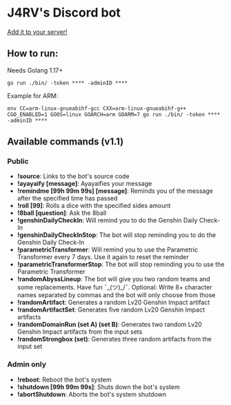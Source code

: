 # J4RV's Discord bot

[Add it to your server!](https://discord.com/api/oauth2/authorize?client_id=901475699699875880&permissions=412384290880&scope=bot)

## How to run:

Needs Golang 1.17+

```
go run ./bin/ -token **** -adminID ****
```

Example for ARM:
```
env CC=arm-linux-gnueabihf-gcc CXX=arm-linux-gnueabihf-g++ CGO_ENABLED=1 GOOS=linux GOARCH=arm GOARM=7 go run ./bin/ -token **** -adminID ****
```

## Available commands (v1.1)

### Public

- **!source**: Links to the bot's source code
- **!ayayaify [message]**: Ayayaifies your message
- **!remindme [99h 99m 99s] [message]**: Reminds you of the message after the specified time has passed
- **!roll [99]**: Rolls a dice with the specified sides amount
- **!8ball [question]**: Ask the 8ball
- **!genshinDailyCheckIn**: Will remind you to do the Genshin Daily Check-In
- **!genshinDailyCheckInStop**: The bot will stop reminding you to do the Genshin Daily Check-In
- **!parametricTransformer**: Will remind you to use the Parametric Transformer every 7 days. Use it again to reset the reminder
- **!parametricTransformerStop**: The bot will stop reminding you to use the Parametric Transformer
- **!randomAbyssLineup**: The bot will give you two random teams and some replacements. Have fun ¯\_(ツ)_/¯. Optional: Write 8+ character names separated by commas and the bot will only choose from those
- **!randomArtifact**: Generates a random Lv20 Genshin Impact artifact
- **!randomArtifactSet**: Generates five random Lv20 Genshin Impact artifacts
- **!randomDomainRun (set A) (set B)**: Generates two random Lv20 Genshin Impact artifacts from the input sets
- **!randomStrongbox (set)**: Generates three random artifacts from the input set

### Admin only

- **!reboot**: Reboot the bot's system
- **!shutdown [99h 99m 99s]**: Shuts down the bot's system
- **!abortShutdown**: Aborts the bot's system shutdown
